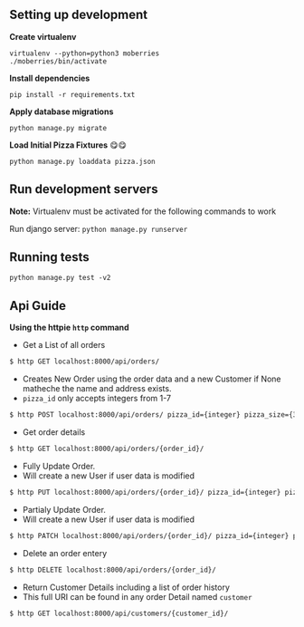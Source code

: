 ## Setting up development

**Create virtualenv**

    virtualenv --python=python3 moberries
    ./moberries/bin/activate
    
**Install dependencies**

    pip install -r requirements.txt
    

**Apply database migrations**

    python manage.py migrate
    
**Load Initial Pizza Fixtures** :yum::yum:

    python manage.py loaddata pizza.json

## Run development servers

**Note:** Virtualenv must be activated for the following commands to work

Run django server: `python manage.py runserver`

## Running tests
    python manage.py test -v2 
    
    
## Api Guide
**Using the httpie `http` command**

- Get a List of all orders
``` bash
$ http GET localhost:8000/api/orders/
```

- Creates New Order using the order data and a new Customer if None matheche the name and address exists. 
- `pizza_id` only accepts integers from 1-7
``` bash
$ http POST localhost:8000/api/orders/ pizza_id={integer} pizza_size={35 or 50} customer_name="{char}" customer_address="{char}"
```

- Get order details 
``` bash
$ http GET localhost:8000/api/orders/{order_id}/
```

- Fully Update Order.
- Will create a new User if user data is modified
``` bash
$ http PUT localhost:8000/api/orders/{order_id}/ pizza_id={integer} pizza_size={35 or 50} customer_name="{char}" customer_address="{char}"
```

- Partialy Update Order.
- Will create a new User if user data is modified
``` bash
$ http PATCH localhost:8000/api/orders/{order_id}/ pizza_id={integer} pizza_size={35 or 50} 
```

- Delete an order entery
```bash
$ http DELETE localhost:8000/api/orders/{order_id}/
```

- Return Customer Details including a list of order history
- This full URI can be found in any order Detail named `customer`
``` bash
$ http GET localhost:8000/api/customers/{customer_id}/
```
    
    
